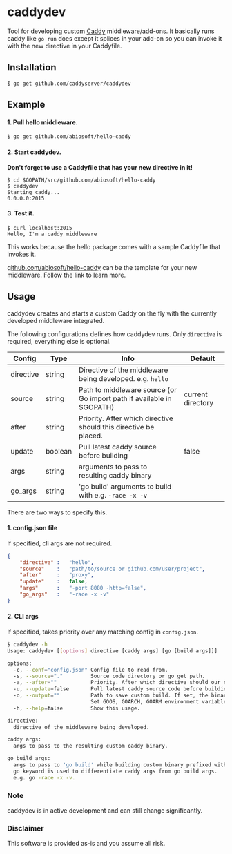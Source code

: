 # caddydev
Tool for developing custom [Caddy](http://caddyserver.com) middleware/add-ons. It basically runs caddy like `go run` does except it splices in your add-on so you can invoke it with the new directive in your Caddyfile.

## Installation
```shell
$ go get github.com/caddyserver/caddydev
```

## Example
#### 1. Pull hello middleware.
```shell
$ go get github.com/abiosoft/hello-caddy
```
#### 2. Start caddydev.
**Don't forget to use a Caddyfile that has your new directive in it!**
```shell
$ cd $GOPATH/src/github.com/abiosoft/hello-caddy
$ caddydev
Starting caddy...
0.0.0.0:2015
```
#### 3. Test it.
```
$ curl localhost:2015
Hello, I'm a caddy middleware
```
This works because the hello package comes with a sample Caddyfile that invokes it.

[github.com/abiosoft/hello-caddy](https://github.com/abiosoft/hello-caddy) can be the template for your new middleware. Follow the link to learn more.

## Usage
caddydev creates and starts a custom Caddy on the fly with the currently developed middleware integrated.

The following configurations defines how caddydev runs. Only `directive` is required, everything else is optional.

Config | Type | Info | Default
-------|------|------|--------
directive | string |Directive of the middleware being developed. e.g. `hello` |
source | string | Path to middleware source (or Go import path if available in $GOPATH) | current directory
after | string | Priority. After which directive should this directive be placed. |
update | boolean | Pull latest caddy source before building | false
args | string | arguments to pass to resulting caddy binary |
go_args | string | 'go build' arguments to build with e.g. `-race -x -v` |

There are two ways to specify this.

#### 1. config.json file
If specified, cli args are not required.
```json
{
    "directive" :   "hello",
    "source"    :   "path/to/source or github.com/user/project",
    "after"     :   "proxy",
    "update"    :   false,
    "args"      :   "-port 8080 -http=false",
    "go_args"   :   "-race -x -v"
}
```
#### 2. CLI args
If specified, takes priority over any matching config in `config.json`.
```bash
$ caddydev -h
Usage: caddydev [[options] directive [caddy args] [go [build args]]]

options:
  -c, --conf="config.json" Config file to read from.
  -s, --source="."         Source code directory or go get path.
  -a, --after=""           Priority. After which directive should our new directive be placed.
  -u, --update=false       Pull latest caddy source code before building.
  -o, --output=""          Path to save custom build. If set, the binary will only be generated, not executed.
                           Set GOOS, GOARCH, GOARM environment variables to generate for other platforms.
  -h, --help=false         Show this usage.

directive:
  directive of the middleware being developed.

caddy args:
  args to pass to the resulting custom caddy binary.

go build args:
  args to pass to 'go build' while building custom binary prefixed with 'go'.
  go keyword is used to differentiate caddy args from go build args.
  e.g. go -race -x -v.
```

### Note
caddydev is in active development and can still change significantly.

### Disclaimer
This software is provided as-is and you assume all risk.
